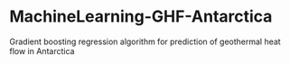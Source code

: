 # MachineLearning-GHF-Antarctica
Gradient boosting regression algorithm for prediction of geothermal heat flow in Antarctica
